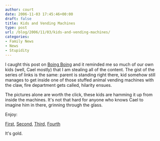 ```yaml
---
author: court
date: 2006-11-03 17:45:46+00:00
draft: false
title: Kids and Vending Machines
type: post
url: /blog/2006/11/03/kids-and-vending-machines/
categories:
- Family News
- News
- Stupidity
---
```


I caught this post on [Boing Boing](http://www.boingboing.net) and it reminded me so much of our own kids (well, Cael mostly) that I am stealing all of the content.  The gist of the series of links is the same:  parent is standing right there, kid somehow still manages to get inside one of those stuffed animal vending machines with the claw, fire department gets called, hilarity ensues.

The pictures alone are worth the click, these kids are hamming it up from inside the machines.  It's not that hard for anyone who knows Cael to imagine him in there, grinning through the glass.

Enjoy:

[First](http://www.usatoday.com/news/offbeat/2006-10-25-boy-vending-spongebob_x.htm),  [Second](http://news.bbc.co.uk/2/hi/americas/4570201.stm), [Third,](http://www.cnn.com/2004/US/01/08/offbeat.boy.stuck.ap/index.html) [Fourth](http://www.msnbc.msn.com/id/12057691/)

It's gold.
